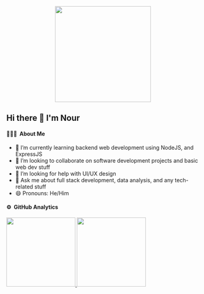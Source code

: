 <p align="center">
  <img width="250" height="250" src="http://www.progarchives.com/forum/uploads/7615/eipi.jpg">
</p>


## Hi there 👋 I'm Nour
 

#### 👨🏻‍💻 &nbsp;About Me

<!-- - 🔭 I’m currently working on personal projects -->
- 🌱 I’m currently learning backend web development using NodeJS, and ExpressJS
- 👯 I’m looking to collaborate on software development projects and basic web dev stuff
- 🤔 I’m looking for help with UI/UX design
- 💬 Ask me about full stack development, data analysis, and any tech-related stuff
- 😄 Pronouns: He/Him

<!-- 
#### 🛠 &nbsp;Tech Stack

![Python](https://img.shields.io/badge/-Python-05122A?style=flat&logo=python)&nbsp;
![JavaScript](https://img.shields.io/badge/-JavaScript-05122A?style=flat&logo=javascript)&nbsp;
![Java](https://img.shields.io/badge/-Java-05122A?style=flat&logo=Java&logoColor=FFA518)&nbsp;
![R (Statistics)](https://img.shields.io/badge/-R-05122A?style=flat&logo=R&logoColor=276DC3)\
![React](https://img.shields.io/badge/-React-05122A?style=flat&logo=react)&nbsp;
![Node.js](https://img.shields.io/badge/-Node.js-05122A?style=flat&logo=node.js)&nbsp;
![Django](https://img.shields.io/badge/-Django-05122A?style=flat&logo=django&logoColor=092E20)&nbsp;
![Flask](https://img.shields.io/badge/-Flask-05122A?style=flat&logo=flask)\
![HTML](https://img.shields.io/badge/-HTML-05122A?style=flat&logo=HTML5)&nbsp;
![CSS](https://img.shields.io/badge/-CSS-05122A?style=flat&logo=CSS3&logoColor=1572B6)&nbsp;
![Git](https://img.shields.io/badge/-Git-05122A?style=flat&logo=git)&nbsp;
![GitHub](https://img.shields.io/badge/-GitHub-05122A?style=flat&logo=github)\
![Visual Studio Code](https://img.shields.io/badge/-Visual%20Studio%20Code-05122A?style=flat&logo=visual-studio-code&logoColor=007ACC)&nbsp;
![RStudio](https://img.shields.io/badge/-RStudio-05122A?style=flat&logo=rstudio)&nbsp; -->


#### ⚙️ &nbsp;GitHub Analytics

<a href="https://github.com/nsaal4">
  <img height="180em" src="https://github-readme-stats.vercel.app/api?username=nsaal4&theme=buefy&show_icons=true" />
  <img height="180em" src="https://github-readme-stats.vercel.app/api/top-langs/?username=nsaal4&theme=buefy&layout=compact" />
</a>
